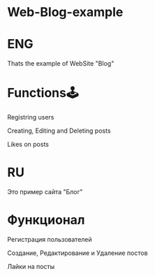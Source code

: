 # Web-Blog-example

# ENG

Thats the example of WebSite "Blog"

# Functions🕹️

Registring users

Creating, Editing and Deleting posts

Likes on posts

# RU

Это пример сайта "Блог"

# Функционал

Регистрация пользователей

Создание, Редактирование и Удаление постов

Лайки на посты

